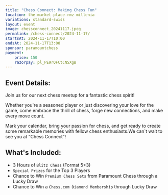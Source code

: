 ```yaml
---
title: "Chess Connect: Making Chess Fun"
location: the-market-place-rmz-millenia
variations: standard-swiss
layout: event
image: chessconnect_20241117.jpeg
permalink: /chess-connect/2024-11-17/
startsAt: 2024-11-17T10:00
endsAt: 2024-11-17T13:00
sponsor: paramountchess
payment:
    price: 150
    razorpay: pl_PE9rQFCtCNSXgB
---
```

## Event Details:

Join us for our next chess meetup for a fantastic chess
spirit!

Whether you're a seasoned player or just discovering your love
for the game, come embrace the thrill of chess, forge new connections, and
make every move count. 

Mark your calendar, bring your passion for chess, and get ready to create some remarkable memories with fellow chess enthusiasts.We can`t wait to see you at “Chess Connect”!



## What's Included:
- 3 Hours of `Blitz Chess` (Format 5+3)
- `Special Prizes` for the Top 3 Players
- Chance to Win `Premium Chess Sets` from Paramount Chess through a Lucky Draw
- Chance to Win a `Chess.com Diamond Membership` through Lucky Draw
